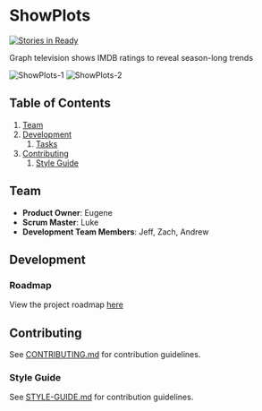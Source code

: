 # ShowPlots

[![Stories in Ready](https://badge.waffle.io/HR10Knights/Should-I-Watch-This.png?label=ready&title=Ready)](http://waffle.io/HR10Knights/Should-I-Watch-This)

Graph television shows IMDB ratings to reveal season-long trends

![ShowPlots-1](http://i.imgur.com/5rPFoUe.png)
![ShowPlots-2](http://i.imgur.com/MklNS1o.png)

## Table of Contents

1. [Team](#team)
1. [Development](#development)
    1. [Tasks](#roadmap)
1. [Contributing](#contributing)
    1. [Style Guide](#style-guide)

## Team

  - __Product Owner__: Eugene
  - __Scrum Master__: Luke
  - __Development Team Members__: Jeff, Zach, Andrew

## Development

### Roadmap

View the project roadmap [here](https://github.com/HR10Knights/Should-I-Watch-This/issues)

## Contributing

See [CONTRIBUTING.md](CONTRIBUTING.md) for contribution guidelines.

### Style Guide

See [STYLE-GUIDE.md](STYLE-GUIDE.md) for contribution guidelines.

